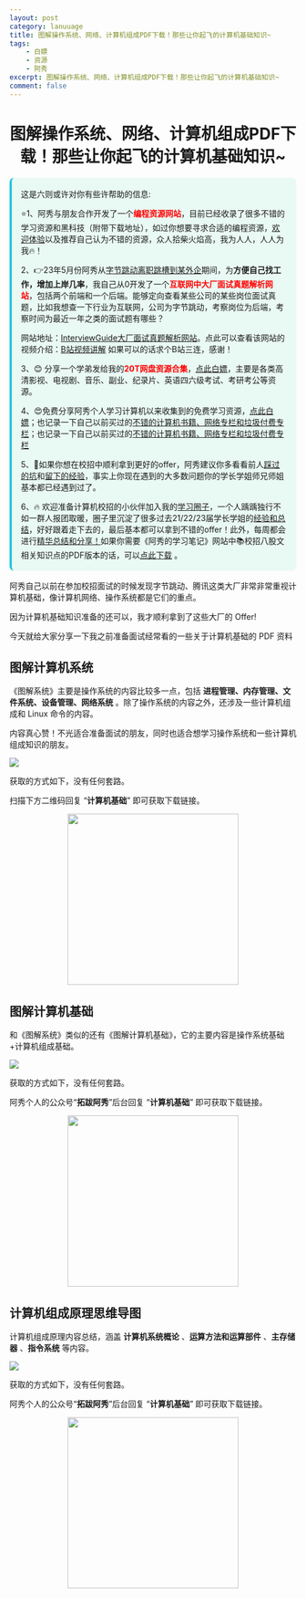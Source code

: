 ```yaml
---
layout: post
category: lanuuage
title: 图解操作系统、网络、计算机组成PDF下载！那些让你起飞的计算机基础知识~
tags:
    - 白嫖
    - 资源
    - 阿秀
excerpt: 图解操作系统、网络、计算机组成PDF下载！那些让你起飞的计算机基础知识~
comment: false
---
```






<h1 align="center">图解操作系统、网络、计算机组成PDF下载！那些让你起飞的计算机基础知识~</h1>

<div style="border-color: #24C6DC;
            background-color: #e9f9f3;         
            margin: 1rem 0;
        padding: .25rem 1rem;
        border-left-width: .3rem;
        border-left-style: solid;
        border-radius: .5rem;
        color: inherit;">
  <p>这是六则或许对你有些许帮助的信息:</p>
<p>⭐️1、阿秀与朋友合作开发了一个<span style="font-weight:bold;color:red">编程资源网站</span>，目前已经收录了很多不错的学习资源和黑科技（附带下载地址），如过你想要寻求合适的编程资源，<a href="https://tools.interviewguide.cn/home" style="text-decoration: underline" target="_blank">欢迎体验</a>以及推荐自己认为不错的资源，众人拾柴火焰高，我为人人，人人为我🔥！</p>  <p>2、👉23年5月份阿秀从<a style="text-decoration: underline" href="https://mp.weixin.qq.com/s?__biz=Mzk0ODU4MzEzMw==&mid=2247512170&idx=1&sn=c4a04a383d2dfdece676b75f17224e78" target="_blank">字节跳动离职跳槽到某外企</a>期间，为<span style="font-weight:bold">方便自己找工作，增加上岸几率</span>，我自己从0开发了一个<span style="font-weight:bold;color:red">互联网中大厂面试真题解析网站</span>，包括两个前端和一个后端。能够定向查看某些公司的某些岗位面试真题，比如我想查一下行业为互联网，公司为字节跳动，考察岗位为后端，考察时间为最近一年之类的面试题有哪些？
<div align="center">
</div>网站地址：<a style="text-decoration: underline" href="https://top.interviewguide.cn/" target="_blank">InterviewGuide大厂面试真题解析网站</a>。点此可以查看该网站的视频介绍：<a style="text-decoration: underline" href="https://www.bilibili.com/video/BV1f94y1C7BL" target="_blank">B站视频讲解</a>   如果可以的话求个B站三连，感谢！
  </p>3、😊
    分享一个学弟发给我的<span style="font-weight:bold;color:red">20T网盘资源合集</span>，<a style="text-decoration: underline" href="https://docs.qq.com/sheet/DY3VPVklVaFFMcUZ4?tab=9h5afr" target="_blank">点此白嫖</a>，主要是各类高清影视、电视剧、音乐、副业、纪录片、英语四六级考试、考研考公等资源。
  </p>
  <p>4、😍免费分享阿秀个人学习计算机以来收集到的免费学习资源，<a style="text-decoration: underline" href="/notes/07-resources/01-free/01-introduce.html" target="_blank">点此白嫖</a>；也记录一下自己以前买过的<a style="text-decoration: underline" href="/notes/07-resources/02-precious.html" target="_blank">不错的计算机书籍、网络专栏和垃圾付费专栏</a>；也记录一下自己以前买过的<a style="text-decoration: underline" href="/notes/07-resources/02-precious.html" target="_blank">不错的计算机书籍、网络专栏和垃圾付费专栏</a>
  </p>
  <p>5、🚀如果你想在校招中顺利拿到更好的offer，阿秀建议你多看看前人<a style="text-decoration: underline" href="https://www.yuque.com/tuobaaxiu/httmmc/npg1k81zeq4wfpyz" target="_blank">踩过的坑</a>和<a style="text-decoration: underline"  target="_blank" href="https://www.yuque.com/tuobaaxiu/httmmc/gge9ppd0mbu2d3dp">留下的经验</a>，事实上你现在遇到的大多数问题你的学长学姐师兄师姐基本都已经遇到过了。
  </p>
  <p>6、🔥 欢迎准备计算机校招的小伙伴加入我的<a  style="text-decoration: underline" href="https://www.yuque.com/tuobaaxiu/httmmc/xg0otqvc17wfx4u9" target="_blank">学习圈子</a>，一个人踽踽独行不如一群人报团取暖，圈子里沉淀了很多过去21/22/23届学长学姐的<a  style="text-decoration: underline" href="https://www.yuque.com/tuobaaxiu/httmmc/gge9ppd0mbu2d3dp" target="_blank">经验和总结</a>，好好跟着走下去的，最后基本都可以拿到不错的offer！此外，每周都会进行<a  style="text-decoration: underline" href="https://www.yuque.com/tuobaaxiu/httmmc/npg1k81zeq4wfpyz" target="_blank">精华总结和分享！</a>如果你需要《阿秀的学习笔记》网站中📚︎校招八股文相关知识点的PDF版本的话，可以<a style="text-decoration: underline" href="https://www.yuque.com/tuobaaxiu/httmmc/qs0yn66apvkzw0ps" target="_blank">点此下载</a> 。</p>   </div>



阿秀自己以前在参加校招面试的时候发现字节跳动、腾讯这类大厂非常非常重视计算机基础，像计算机网络、操作系统都是它们的重点。

因为计算机基础知识准备的还可以，我才顺利拿到了这些大厂的 Offer! 

今天就给大家分享一下我之前准备面试经常看的一些关于计算机基础的 PDF 资料

## 图解计算机系统

《图解系统》主要是操作系统的内容比较多一点，包括 **进程管理、内存管理、文件系统、设备管理、网络系统** 。除了操作系统的内容之外，还涉及一些计算机组成和 Linux 命令的内容。

内容真心赞！不光适合准备面试的朋友，同时也适合想学习操作系统和一些计算机组成知识的朋友。

![](http://oss.interviewguide.cn/img/202211282348670.png)

获取的方式如下，没有任何套路。

扫描下方二维码回复 “**计算机基础**” 即可获取下载链接。

<div align="center"><img src="http://oss.interviewguide.cn/img/202310061834557.jpg" style="width: 300px; height: 300px;" /></div>



## 图解计算机基础

和《图解系统》类似的还有《图解计算机基础》，它的主要内容是操作系统基础+计算机组成基础。

![](http://oss.interviewguide.cn/img/202211282348466.png)

获取的方式如下，没有任何套路。

阿秀个人的公众号“**拓跋阿秀**”后台回复 “**计算机基础**” 即可获取下载链接。

<div align="center"><img src="http://oss.interviewguide.cn/img/202310061834557.jpg" style="width: 300px; height: 300px;" /></div>



## 计算机组成原理思维导图

计算机组成原理内容总结，涵盖 **计算机系统概论** 、**运算方法和运算部件** 、**主存储器** 、**指令系统** 等内容。

![](http://oss.interviewguide.cn/img/202211282336640.png)

获取的方式如下，没有任何套路。

阿秀个人的公众号“**拓跋阿秀**”后台回复 “**计算机基础**” 即可获取下载链接。

<div align="center"><img src="http://oss.interviewguide.cn/img/202310061834557.jpg" style="width: 300px; height: 300px;" /></div>

